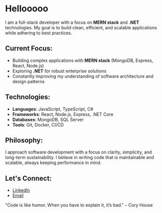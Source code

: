 # Hellooooo

I am a full-stack developer with a focus on **MERN stack** and **.NET** technologies. My goal is to build clean, efficient, and scalable applications while adhering to best practices.

## Current Focus:
- Building complex applications with **MERN stack** (MongoDB, Express, React, Node.js)
- Exploring **.NET** for robust enterprise solutions
- Constantly improving my understanding of software architecture and design patterns

## Technologies:
- **Languages**: JavaScript, TypeScript, C#
- **Frameworks**: React, Node.js, Express, .NET Core
- **Databases**: MongoDB, SQL Server
- **Tools**: Git, Docker, CI/CD

## Philosophy:
I approach software development with a focus on clarity, simplicity, and long-term sustainability. I believe in writing code that is maintainable and scalable, always keeping performance in mind.

## Let's Connect:
- [LinkedIn](https://pk.linkedin.com/in/sheh-fatima?original_referer=https%3A%2F%2Fwww.linkedin.com%2F)
- [Email](mailto:aptechsheh@gmail.com)


"Code is like humor. When you have to explain it, it’s bad." – Cory House
